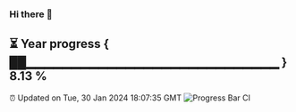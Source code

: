 ### Hi there 👋
⏳ Year progress { ██▁▁▁▁▁▁▁▁▁▁▁▁▁▁▁▁▁▁▁▁▁▁▁▁▁▁▁▁ } 8.13 %
---
⏰ Updated on Tue, 30 Jan 2024 18:07:35 GMT
![Progress Bar CI](https://github.com/Moyi321/Moyi321/workflows/Progress%20Bar%20CI/badge.svg)
